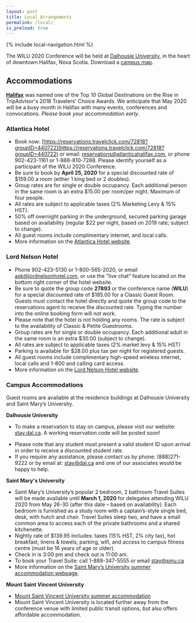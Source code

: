 ```yaml
---
layout: post
title: Local Arrangements
permalink: /local/
is_preload: true
---
```


{% include local-navigation.html %}

The WILU 2020 Conference will be held at [Dalhousie University](http://dal.ca), in the heart of downtown Halifax, Nova Scotia. Download a [campus map](https://www.dal.ca/campus-maps/maps.html).

## Accommodations

**[Halifax](https://discoverhalifaxns.com/)** was named one of the Top 10 Global Destinations on the Rise in TripAdvisor's 2018 Travelers' Choice Awards. We anticipate that May 2020 will be a busy month in Halifax with many events, conferences and convocations. *Please book your accommodation early*.

<!-- **Recommended Accommodations**
- [Atlantica Hotel](#Atlantica-Hotel)
- [Lord Nelson Hotel](#Lord-Nelson-Hotel)
- [Campus Accommodations](#Campus-Accommodations) -->

### Atlantica Hotel
- Book now: [https://reservations.travelclick.com/72818?groupID=440722](https://reservations.travelclick.com/72818?groupID=440722) or  email: [reservations@atlanticahalifax.com](reservations@atlanticahalifax.com), or phone 902-423-1161 or 1-888-810-7288. Please identify yourself as a participant of the WILU 2020 Conference.
- Be sure to book by **April 25, 2020** for a special discounted rate of $159.00 a room (either 1 king bed or 2 doubles). 
- Group rates are for single or double occupancy. Each additional person in the same room is an extra $15.00 per room/per night. Maximum of four people.
- All rates are subject to applicable taxes (2% Marketing Levy & 15% HST).
- 50% off overnight parking in the underground, secured parking garage based on availability (regular $22 per night, based on 2019 rate; subject to change).
- All guest rooms include complimentary internet, and local calls.
- More information on the [Atlantica Hotel website](https://www.atlanticahotelhalifax.com/).


### Lord Nelson Hotel
-	Phone 902-423-5130 or 1-800-565-2020, or email [ask@lordnelsonhotel.com](mailto:ask@lordnelsonhotel.com), or use the "live chat" feature located on the bottom right corner of the hotel website. 
-	Be sure to quote the group code **27893** or the conference name (**WILU**) for a special discounted rate of $185.00 for a Classic Guest Room. Guests must contact the hotel directly and quote the group code to the reservations agent to receive the discounted rate. Typing the number into the online booking form will not work.
-	Please note that the hotel is not holding any rooms. The rate is subject to the availability of Classic & Petite Guestrooms. 
-	Group rates are for single or double occupancy. Each additional adult in the same room is an extra $30.00 (subject to change).
-	All rates are subject to applicable taxes (2% market levy & 15% HST)
-	Parking is available for $28.00 plus tax per night for registered guests.
-	All guest rooms include complimentary high-speed wireless internet, local calls and 1-800 and calling card access.
- More information on the [Lord Nelson Hotel website](https://lordnelsonhotel.ca/).

### Campus Accommodations
Guest rooms are available at the residence buildings at Dalhousie University and Saint Mary’s University. 

**Dalhousie University**

- To make a reservation to stay on campus, please visit our website:  [stay.dal.ca](http://stay.dal.ca).  A working reservation code will be posted soon!
<!-- - All conference delegates should use the promo code:  WILU20 to book accommodations within the conference block. --> 
- Please note that any student must present a valid student ID upon arrival in order to receive a discounted student rate.    
- If you require any assistance, please contact us by phone:  (888)271-9222 or by email at: [stay@dal.ca](mailto:stay@dal.ca) and one of our associates would be happy to help.

**Saint Mary's University**

- Saint Mary’s University’s popular 2 bedroom, 2 bathroom Travel Suites will be made available until **March 1, 2020** for delegates attending WILU 2020 from May 26-30 (after this date – based on availability). Each bedroom is furnished as a study room with a captain’s-style single bed, desk, with hutch and chair. Travel Suites sleep two, and have a small common area to access each of the private bathrooms and a shared kitchenette. 
- Nightly rate of $139.95 includes: taxes (15% HST, 2% city tax), hot breakfast, linens & towels, parking, wifi, and access to campus fitness centre (must be 16 years of age or older). 
- Check in is 3:00 pm and check out is 11:00 am. 
- To book your Travel Suite: call 1-888-347-5555 or email [stay@smu.ca](mailto:stay@smu.ca) 
- More information on the [Saint Mary’s University summer accommodation webpage](https://smu.ca/about/halifax-summer-accommodations.html).

**Mount Saint Vincent University**
- [Mount Saint Vincent University summer accommodation](https://www.msvu.ca/en/home/campus-life/campus-services/conferenceservices/Accommodations/default.aspx)
- Mount Saint Vincent University is located further away from the conference venue with limited public transit options, but also offers affordable accommodation.

 <!-- ###### [Return to top of page](#Accommodations) -->
